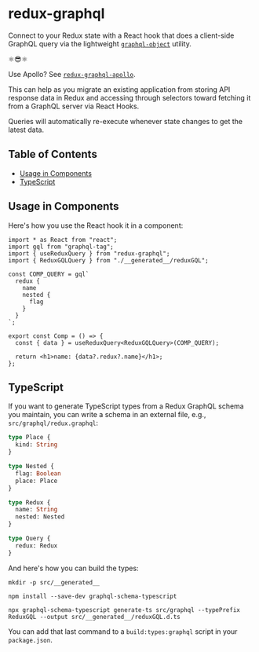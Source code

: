 # redux-graphql

Connect to your Redux state with a React hook that does a client-side GraphQL query
via the lightweight [`graphql-object`](https://www.npmjs.com/package/graphql-object) utility.

⚛️:sunglasses:⚛️

Use Apollo? See [`redux-graphql-apollo`](https://github.com/AndersDJohnson/redux-graphql/tree/master/packages/redux-graphql-apollo#readme).

This can help as you migrate an existing application from storing API response data in Redux
and accessing through selectors toward fetching it from a GraphQL server via React Hooks.

Queries will automatically re-execute whenever state changes to get the latest data.

## Table of Contents
* [Usage in Components](#UsageinComponents)
* [TypeScript](#TypeScript)

## Usage in Components

Here's how you use the React hook it in a component:

```tsx
import * as React from "react";
import gql from "graphql-tag";
import { useReduxQuery } from "redux-graphql";
import { ReduxGQLQuery } from "./__generated__/reduxGQL";

const COMP_QUERY = gql`
  redux {
    name
    nested {
      flag
    }
  }
`;

export const Comp = () => {
  const { data } = useReduxQuery<ReduxGQLQuery>(COMP_QUERY);

  return <h1>name: {data?.redux?.name}</h1>;
};
```

## TypeScript

If you want to generate TypeScript types from a Redux GraphQL schema you maintain,
you can write a schema in an external file, e.g., `src/graphql/redux.graphql`:

```graphql
type Place {
  kind: String
}

type Nested {
  flag: Boolean
  place: Place
}

type Redux {
  name: String
  nested: Nested
}

type Query {
  redux: Redux
}
```

And here's how you can build the types:

```shell
mkdir -p src/__generated__
```
```shell
npm install --save-dev graphql-schema-typescript
```
```shell
npx graphql-schema-typescript generate-ts src/graphql --typePrefix ReduxGQL --output src/__generated__/reduxGQL.d.ts
```

You can add that last command to a `build:types:graphql` script in your `package.json`.
